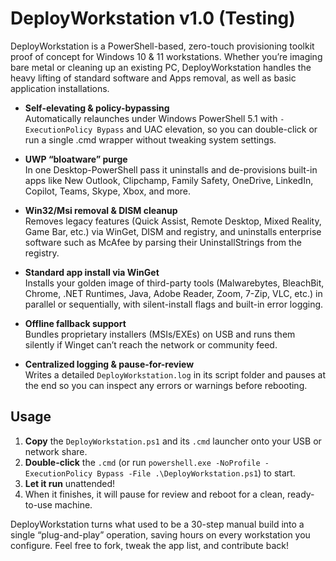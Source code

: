 # DeployWorkstation v1.0 (Testing)

DeployWorkstation is a PowerShell-based, zero-touch provisioning toolkit proof of concept for Windows 10 & 11 workstations. 
Whether you’re imaging bare metal or cleaning up an existing PC, DeployWorkstation handles the heavy lifting of standard software and Apps removal, as well as basic application installations.

- **Self-elevating & policy-bypassing**  
  Automatically relaunches under Windows PowerShell 5.1 with `-ExecutionPolicy Bypass` and UAC elevation, so you can double-click or run a single .cmd wrapper without tweaking system settings.

- **UWP “bloatware” purge**  
  In one Desktop-PowerShell pass it uninstalls and de-provisions built-in apps like New Outlook, Clipchamp, Family Safety, OneDrive, LinkedIn, Copilot, Teams, Skype, Xbox, and more.

- **Win32/Msi removal & DISM cleanup**  
  Removes legacy features (Quick Assist, Remote Desktop, Mixed Reality, Game Bar, etc.) via WinGet, DISM and registry, and uninstalls enterprise software such as McAfee by parsing their UninstallStrings from the registry.

- **Standard app install via WinGet**  
  Installs your golden image of third-party tools (Malwarebytes, BleachBit, Chrome, .NET Runtimes, Java, Adobe Reader, Zoom, 7-Zip, VLC, etc.) in parallel or sequentially, with silent-install flags and built-in error logging.

- **Offline fallback support**  
  Bundles proprietary installers (MSIs/EXEs) on USB and runs them silently if Winget can’t reach the network or community feed.

- **Centralized logging & pause-for-review**  
  Writes a detailed `DeployWorkstation.log` in its script folder and pauses at the end so you can inspect any errors or warnings before rebooting.

## Usage

1. **Copy** the `DeployWorkstation.ps1` and its `.cmd` launcher onto your USB or network share.  
2. **Double-click** the `.cmd` (or run `powershell.exe -NoProfile -ExecutionPolicy Bypass -File .\DeployWorkstation.ps1`) to start.  
3. **Let it run** unattended!
4. When it finishes, it will pause for review and reboot for a clean, ready-to-use machine.

DeployWorkstation turns what used to be a 30-step manual build into a single “plug-and-play” operation, saving hours on every workstation you configure. 
Feel free to fork, tweak the app list, and contribute back!  
